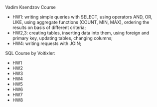 Vadim Ksendzov Course
- HW1: writing simple queries with SELECT, using operators AND, OR, LIKE, using aggregate functions (COUNT, MIN, MAX), ordering the results on basis of different criteria;
- HW2,3: creating tables, inserting data into them, using foreign and primary key, updating tables, changing columns;
- HW4: writing requests with JOIN;

SQL Course by Voitixler:
- HW1
- HW2
- HW3
- HW4
- HW5
- HW6
- HW7
- HW8
